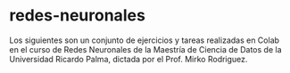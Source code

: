 # redes-neuronales
Los siguientes son un conjunto de ejercicios y tareas realizadas en Colab en el curso de Redes Neuronales de la Maestría de Ciencia de Datos de la Universidad Ricardo Palma, dictada por el Prof. Mirko Rodriguez.
